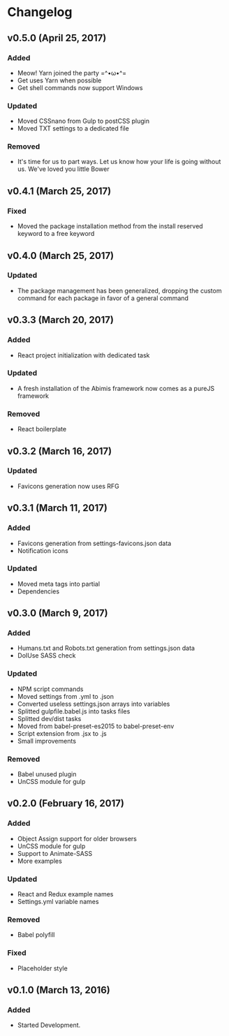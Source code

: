 # Changelog

## v0.5.0 (April 25, 2017)

### Added

- Meow! Yarn joined the party =^•ω•^=
- Get uses Yarn when possible
- Get shell commands now support Windows

### Updated

- Moved CSSnano from Gulp to postCSS plugin
- Moved TXT settings to a dedicated file

### Removed

- It's time for us to part ways. Let us know how your life is going without us. We've loved you little Bower

## v0.4.1 (March 25, 2017)

### Fixed

- Moved the package installation method from the install reserved keyword to a free keyword

## v0.4.0 (March 25, 2017)

### Updated

- The package management has been generalized, dropping the custom command for each package in favor of a general command

## v0.3.3 (March 20, 2017)

### Added

- React project initialization with dedicated task

### Updated

- A fresh installation of the Abimis framework now comes as a pureJS framework

### Removed

- React boilerplate

## v0.3.2 (March 16, 2017)

### Updated

- Favicons generation now uses RFG

## v0.3.1 (March 11, 2017)

### Added

- Favicons generation from settings-favicons.json data
- Notification icons

### Updated

- Moved meta tags into partial
- Dependencies

## v0.3.0 (March 9, 2017)

### Added

- Humans.txt and Robots.txt generation from settings.json data
- DoIUse SASS check

### Updated

- NPM script commands
- Moved settings from .yml to .json
- Converted useless settings.json arrays into variables
- Splitted gulpfile.babel.js into tasks files
- Splitted dev/dist tasks
- Moved from babel-preset-es2015 to babel-preset-env
- Script extension from .jsx to .js
- Small improvements

### Removed

- Babel unused plugin
- UnCSS module for gulp

## v0.2.0 (February 16, 2017)

### Added

- Object Assign support for older browsers
- UnCSS module for gulp
- Support to Animate-SASS
- More examples

### Updated

- React and Redux example names
- Settings.yml variable names

### Removed

- Babel polyfill

### Fixed

- Placeholder style

## v0.1.0 (March 13, 2016)

### Added

- Started Development.
